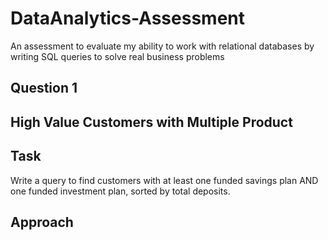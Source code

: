 # DataAnalytics-Assessment
An assessment to evaluate my ability to work with relational databases by writing SQL queries to solve real business problems
## Question 1
## High Value Customers with Multiple Product
## Task 
Write a query to find customers with at least one funded savings plan AND one funded investment plan, sorted by total deposits.
## Approach
